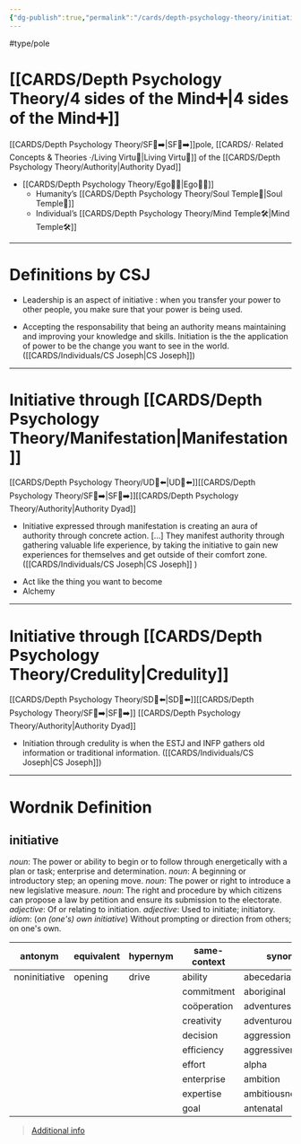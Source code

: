 ```yaml
---
{"dg-publish":true,"permalink":"/cards/depth-psychology-theory/initiative/","created":"2022-12-31T17:42:03.357+01:00","updated":"2023-05-27T15:36:13.966+02:00"}
---
```


#type/pole 

# [[CARDS/Depth Psychology Theory/4 sides of the Mind➕\|4 sides of the Mind➕]] 
[[CARDS/Depth Psychology Theory/SF🤸➡️\|SF🤸➡️]]pole, [[CARDS/· Related Concepts & Theories ·/Living Virtu🙇\|Living Virtu🙇]] of the [[CARDS/Depth Psychology Theory/Authority\|Authority Dyad]] 
- [[CARDS/Depth Psychology Theory/Ego🙋‍♂️\|Ego🙋‍♂️]] 
	- Humanity’s [[CARDS/Depth Psychology Theory/Soul Temple👤\|Soul Temple👤]]
	- Individual’s [[CARDS/Depth Psychology Theory/Mind Temple🛠️\|Mind Temple🛠️]]   
---
# Definitions by CSJ 
- Leadership is an aspect of initiative : when you transfer your power to other people, you make sure that your power is being used. 

<div class="transclusion internal-embed is-loaded"><div class="markdown-embed">



- Accepting the responsability that being an authority means maintaining and improving your knowledge and skills. Initiation is the the application of power to be the change you want to see in the world. ([[CARDS/Individuals/CS Joseph\|CS Joseph]]) 

</div></div>


---
# Initiative through [[CARDS/Depth Psychology Theory/Manifestation\|Manifestation]] 
[[CARDS/Depth Psychology Theory/UD👤⬅️\|UD👤⬅️]][[CARDS/Depth Psychology Theory/SF🤸➡️\|SF🤸➡️]][[CARDS/Depth Psychology Theory/Authority\|Authority Dyad]] 

<div class="transclusion internal-embed is-loaded"><div class="markdown-embed">



- Initiative expressed through manifestation is creating an aura of authority through concrete action. […] They manifest authority through gathering valuable life experience, by taking the initiative to gain new experiences for themselves and get outside of their comfort zone. ([[CARDS/Individuals/CS Joseph\|CS Joseph]] ) 

</div></div>

- Act like the thing you want to become 
- Alchemy 
---
# Initiative through [[CARDS/Depth Psychology Theory/Credulity\|Credulity]] 
[[CARDS/Depth Psychology Theory/SD🤸⬅️\|SD🤸⬅️]][[CARDS/Depth Psychology Theory/SF🤸➡️\|SF🤸➡️]] [[CARDS/Depth Psychology Theory/Authority\|Authority Dyad]] 

<div class="transclusion internal-embed is-loaded"><div class="markdown-embed">



- Initiation through credulity is when the ESTJ and INFP gathers old information or traditional information. ([[CARDS/Individuals/CS Joseph\|CS Joseph]]) 

</div></div>


---
# Wordnik Definition 
## initiative
*noun*: The power or ability to begin or to follow through energetically with a plan or task; enterprise and determination.
*noun*: A beginning or introductory step; an opening move.
*noun*: The power or right to introduce a new legislative measure.
*noun*: The right and procedure by which citizens can propose a law by petition and ensure its submission to the electorate.
*adjective*: Of or relating to initiation.
*adjective*: Used to initiate; initiatory.
*idiom*: (<em>on (one's) own initiative</em>)  Without prompting or direction from others; on one's own.

| antonym |equivalent |hypernym |same-context |synonym |
| --- | --- | --- | --- | --- |
| noninitiative | opening | drive | ability | abecedarian |
|  |  |  | commitment | aboriginal |
|  |  |  | coöperation | adventuresomeness |
|  |  |  | creativity | adventurousness |
|  |  |  | decision | aggression |
|  |  |  | efficiency | aggressiveness |
|  |  |  | effort | alpha |
|  |  |  | enterprise | ambition |
|  |  |  | expertise | ambitiousness |
|  |  |  | goal | antenatal |

> [Additional info](https://www.wordnik.com/words/initiative)

